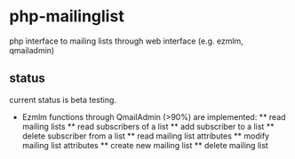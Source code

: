 # php-mailinglist
php interface to mailing lists through web interface (e.g. ezmlm, qmailadmin)

## status
current status is beta testing.

* Ezmlm functions through QmailAdmin (>90%) are implemented:
** read mailing lists
** read subscribers of a list
** add subscriber to a list
** delete subscriber from a list
** read mailing list attributes
** modify mailing list attributes
** create new mailing list
** delete mailing list

